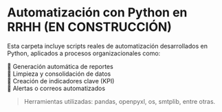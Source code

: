 # Automatización con Python en RRHH (EN CONSTRUCCIÓN)

Esta carpeta incluye scripts reales de automatización desarrollados en Python, aplicados a procesos organizacionales como:

🔹 Generación automática de reportes  
🔹 Limpieza y consolidación de datos  
🔹 Creación de indicadores clave (KPI)  
🔹 Alertas o correos automatizados

> Herramientas utilizadas: pandas, openpyxl, os, smtplib, entre otras.
